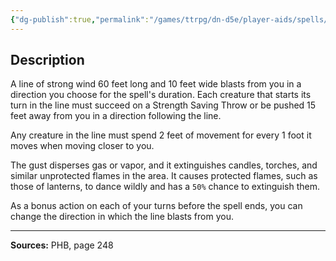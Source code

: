 ```yaml
---
{"dg-publish":true,"permalink":"/games/ttrpg/dn-d5e/player-aids/spells/level-2/gust-of-wind/","tags":["ttrpg/dnd/5e","verbal","somatic","material","concentration","spell"],"noteIcon":""}
---
```



## Description
A line of strong wind 60 feet long and 10 feet wide blasts from you in a direction you choose for the spell's duration.
Each creature that starts its turn in the line must succeed on a Strength Saving Throw or be pushed 15 feet away from you in a direction following the line.

Any creature in the line must spend 2 feet of movement for every 1 foot it moves when moving closer to you.

The gust disperses gas or vapor, and it extinguishes candles, torches, and similar unprotected flames in the area.
It causes protected flames, such as those of lanterns, to dance wildly and has a `50%` chance to extinguish them.

As a bonus action on each of your turns before the spell ends, you can change the direction in which the line blasts from you.

---

**Sources:** PHB, page 248
